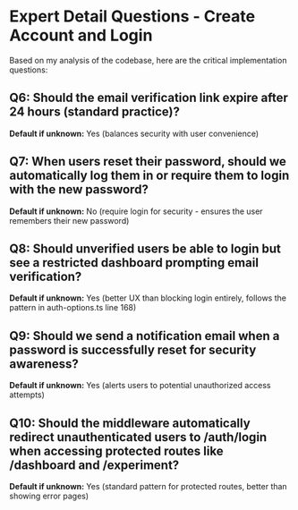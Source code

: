 # Expert Detail Questions - Create Account and Login

Based on my analysis of the codebase, here are the critical implementation questions:

## Q6: Should the email verification link expire after 24 hours (standard practice)?
**Default if unknown:** Yes (balances security with user convenience)

## Q7: When users reset their password, should we automatically log them in or require them to login with the new password?
**Default if unknown:** No (require login for security - ensures the user remembers their new password)

## Q8: Should unverified users be able to login but see a restricted dashboard prompting email verification?
**Default if unknown:** Yes (better UX than blocking login entirely, follows the pattern in auth-options.ts line 168)

## Q9: Should we send a notification email when a password is successfully reset for security awareness?
**Default if unknown:** Yes (alerts users to potential unauthorized access attempts)

## Q10: Should the middleware automatically redirect unauthenticated users to /auth/login when accessing protected routes like /dashboard and /experiment?
**Default if unknown:** Yes (standard pattern for protected routes, better than showing error pages)